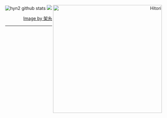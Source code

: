 
<div>
<div align="right">
 <img align="right" width="350" alt="Hitori" src="https://pbs.twimg.com/media/FlDaH2LaEAY1NlM?format=jpg&name=large"/>

</div>

<div align="left">

![hyn2 github stats](https://github-readme-stats.vercel.app/api?username=hyn2&show_icons=true&theme=dark&card_width=10px)
<img src="https://github-readme-stats.vercel.app/api?username=hyn2&show_icons=true&theme=dark&card_width=10px"> 
</div>



 
</div>




 


  

<div align="right">
  <a href="https://twitter.com/k4itoh">Image by 架糸</a>
</div>


------

  
